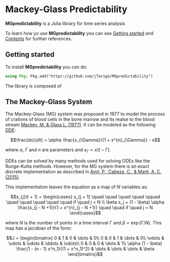 # Mackey-Glass Predictability

**MGpredictability** is a Julia library for time series analysis

To learn how yo use **MGpredictability** you can see [Getting started](@ref) and [Contents](@ref) for further references.

## Getting started
To install **MGpredictability** you can do:
```julia
using Pkg; Pkg.add("https://github.com/jTarigo/MGpredictability")
```

The library is composed of 


## The Mackey-Glass System

The Mackey-Glass (MG) system was proposed in 1977 to model the process of crations of blood cells in the bone marrow and its realse to the blood stream [Mackey, M. & Glass L. (1977)](10.1126/science.267326). It can be modeled as the following [DDE](https://en.wikipedia.org/wiki/Delay_differential_equation):

```math
\frac{dx}{dt} = \alpha \frac{x_{\Gamma}}{1 + x^{n}_{\Gamma}} - x
```

where $\alpha$, $\Gamma$ and $n$ are parameters and $x_{\Gamma} = x(t - \Gamma)$.

DDEs can be solved by many methods used for solving ODEs like the Runge-Kutta methods. However, for the MG system there is an exact discrete implementation as described in [Amil, P., Cabeza, C., & Marti, A. C. (2015)](https://ieeexplore.ieee.org/abstract/document/7065279?casa_token=p5iYuSdJyAwAAAAA:en0TIBM9894_1ywgHfgXQhD1XRfQEEmUzGibzeXHbZ37Rqcp9bQi9qG0feSOPecJpsyVnlQoN3o).

This implementation leaves the equation as a map of $N$ variables as:
```math
x_{j}(t + 1) = 
\begin{cases} 
x_{j + 1} \quad \quad \quad \quad \qquad \quad \quad \quad \quad \quad if \quad j < N \\
\beta x_j + (1 - \beta) \alpha \frac{x_{j - N +1}}{1 + x^{n}_{j - N +1}} \quad \quad if \quad j = N
\end{cases}
```
where $N$ is the number of points in a time interval $\Gamma$ and $\beta = \exp(\Gamma/N)$. This map has a jacobian of the form:

```math
J = \begin{bmatrix} 
    0 & 1 & 0 & \dots & 0\\
    0 & 0 & 1 & \dots & 0\\
    \vdots & \vdots & \vdots & \ddots & \vdots\\
    0 & 0 & 0 & \dots & 1\\
    \alpha (1 - \beta) \frac{1 - (n - 1) x^n_1}{(1 + x^n_1)^2} & \dots & \dots & \dots & \beta 
    \end{bmatrix}
```
